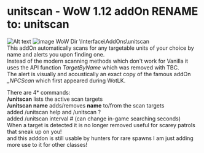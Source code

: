 # unitscan - WoW 1.12 addOn RENAME to: unitscan

![Alt text](http://i.imgur.com/d7TLkZm.png)
![image](https://github.com/user-attachments/assets/097c8dd6-f786-49b6-8196-cce86e4b159a)
WoW Dir \Interface\AddOns\unitscan<br/>
This addOn automatically scans for any targetable units of your choice by name and alerts you upon finding one.<br/>
Instead of the modern scanning methods which don't work for Vanilla it uses the API function *TargetByName* which was removed with TBC.
<br/>
The alert is visually and acoustically an exact copy of the famous addOn *_NPCScan* which first appeared during WotLK.<br/>

There are 4* commands:<br/>
**/unitscan** lists the active scan targets<br/>
**/unitscan name** adds/removes **name** to/from the scan targets<br/>
added /unitscan help and /unitscan ?<br/>
added /unitscan interval #           (can change in-game searching seconds)<br/>
When a target is detected it is no longer removed useful for scarey patrols that sneak up on you!<br/>
and this adddon is still usable by hunters for rare spawns I am just adding more use to it for other classes!
